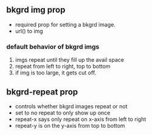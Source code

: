 ## bkgrd img prop
- required prop for setting a bkgrd image.
- url() to img

### default behavior of bkgrd imgs
1. imgs repeat until they fill up the avail space
2. repeat from left to right, top to bottom
3. if img is too large, it gets cut off.

## bkgrd-repeat prop 
- controls whether bkgrd images repeat or not
- set to no repeat to only show up once
- repeat-x says only repeat on x-axis from left to right
- repeat-y is on the y-axis from top to bottom